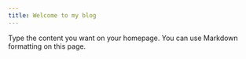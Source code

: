 ```yaml
---
title: Welcome to my blog
---
```

Type the content you want on your homepage. You can use Markdown formatting on this page.
